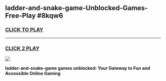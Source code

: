 
## ladder-and-snake-game-Unblocked-Games-Free-Play #8kqw6
<h3>
<a href="https://us.freeplayer.one?title=ladder-and-snake-game&ref=9M">CLICK TO PLAY</a></h3>
<hr>

<h3>
<a href="https://us.freeplayer.one?title=ladder-and-snake-game&ref=9M">CLICK 2 PLAY</a>
  
</h3>

<a href="https://us.freeplayer.one?title=ladder-and-snake-game&ref=9M"><img src="https://clearcache.store/games.png"></a>


**ladder-and-snake-game games unblocked: Your Gateway to Fun and Accessible Online Gaming**
